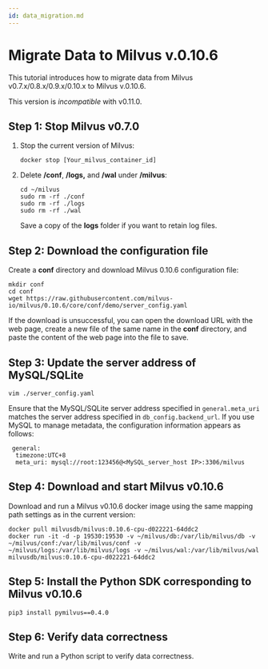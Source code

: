 ```yaml
---
id: data_migration.md
---
```


# Migrate Data to Milvus v.0.10.6

This tutorial introduces how to migrate data from Milvus v0.7.x/0.8.x/0.9.x/0.10.x to Milvus v.0.10.6.

<div class="alert warning">
This version is <i>incompatible</i> with v0.11.0.
</div>

## Step 1: Stop Milvus v0.7.0 

1. Stop the current version of Milvus:

    ```
    docker stop [Your_milvus_container_id]
    ```

2. Delete **/conf**, **/logs,** and **/wal** under **/milvus**: 

    ```
    cd ~/milvus
    sudo rm -rf ./conf
    sudo rm -rf ./logs
    sudo rm -rf ./wal
    ```

    <div class="alert note">
    Save a copy of the <b>logs</b> folder if you want to retain log files.
    </div>

## Step 2: Download the configuration file

Create a **conf** directory and download  Milvus 0.10.6 configuration file:

```
mkdir conf
cd conf
wget https://raw.githubusercontent.com/milvus-io/milvus/0.10.6/core/conf/demo/server_config.yaml
```

<div class="alert note">
If the download is unsuccessful, you can open the download URL with the web page, create a new file of the same name in the <b>conf</b> directory, and paste the content of the web page into the file to save.
</div>

## Step 3: Update the server address of MySQL/SQLite 

```
vim ./server_config.yaml
```

Ensure that the MySQL/SQLite server address specified in `general.meta_uri` matches the server address specified in `db_config.backend_url`. If you use MySQL to manage metadata, the configuration information appears as follows:

```
 general:
  timezone:UTC+8
  meta_uri: mysql://root:123456@<MySQL_server_host IP>:3306/milvus
```

## Step 4: Download and start Milvus v0.10.6

Download and run a Milvus v0.10.6 docker image using the same mapping path settings as in the current version:

```
docker pull milvusdb/milvus:0.10.6-cpu-d022221-64ddc2
docker run -it -d -p 19530:19530 -v ~/milvus/db:/var/lib/milvus/db -v ~/milvus/conf:/var/lib/milvus/conf -v ~/milvus/logs:/var/lib/milvus/logs -v ~/milvus/wal:/var/lib/milvus/wal milvusdb/milvus:0.10.6-cpu-d022221-64ddc2
```

## Step 5: Install the Python SDK corresponding to Milvus v0.10.6

```
pip3 install pymilvus==0.4.0
```

## Step 6: Verify data correctness

Write and run a Python script to verify data correctness. 
